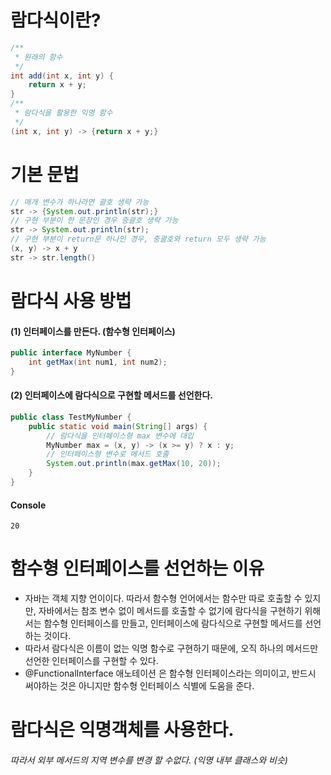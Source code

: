 # 람다식이란?
```java
/**
 * 원래의 함수
 */
int add(int x, int y) {
    return x + y;
}
/**
 * 람다식을 활용한 익명 함수
 */
(int x, int y) -> {return x + y;}
```
# 기본 문법
```java
// 매개 변수가 하나라면 괄호 생략 가능
str -> {System.out.println(str);}
// 구현 부분이 한 문장인 경우 중괄호 생략 가능
str -> System.out.println(str);
// 구현 부분이 return문 하나인 경우, 중괄호와 return 모두 생략 가능
(x, y) -> x + y
str -> str.length()
```
# 람다식 사용 방법
#### (1) 인터페이스를 만든다. (함수형 인터페이스)
```java
public interface MyNumber {
    int getMax(int num1, int num2);
}
```
#### (2) 인터페이스에 람다식으로 구현할 메서드를 선언한다.
```java
public class TestMyNumber {
    public static void main(String[] args) {
        // 람다식을 인터페이스형 max 변수에 대입
        MyNumber max = (x, y) -> (x >= y) ? x : y;
        // 인터페이스형 변수로 메서드 호출
        System.out.println(max.getMax(10, 20));
    }
}
```
#### Console
```shell
20
```
# 함수형 인터페이스를 선언하는 이유
- 자바는 객체 지향 언이이다. 따라서 함수형 언어에서는 함수만 따로 호출할 수 있지만, 자바에서는 참조 변수 없이 메서드를 호출할 수 없기에 람다식을 구현하기 위해서는 함수형 인터페이스를 만들고, 인터페이스에 람다식으로 구현할 메서드를 선언하는 것이다.
- 따라서 람다식은 이름이 없는 익명 함수로 구현하기 때문에, 오직 하나의 메서드만 선언한 인터페이스를 구현할 수 있다.
- @FunctionalInterface 애노테이션 은 함수형 인터페이스라는 의미이고, 반드시 써야하는 것은 아니지만 함수형 인터페이스 식별에 도움을 준다.
# 람다식은 익명객체를 사용한다.
###### 따라서 외부 메서드의 지역 변수를 변경 할 수없다. (익명 내부 클래스와 비슷)